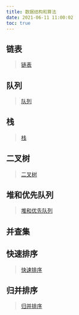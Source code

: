 ```yaml
---
title: 数据结构和算法
date: 2021-06-11 11:00:02
toc: true
---
```


## 链表
>[链表](/All/algorithm/linkedList "链表")

## 队列
>[队列](/All/algorithm/Queue "队列")

## 栈
>[栈](/All/algorithm/Stack "栈")

## 二叉树
>[二叉树](/All/algorithm/BinaryTree "二叉树")

## 堆和优先队列
>[堆和优先队列](/All/algorithm/Heap "堆和优先队列")

## 并查集

## 快速排序
>[快速排序](/All/algorithm/QuickSort "快速排序")

## 归并排序
>[归并排序](/All/algorithm/MergeSort "归并排序")